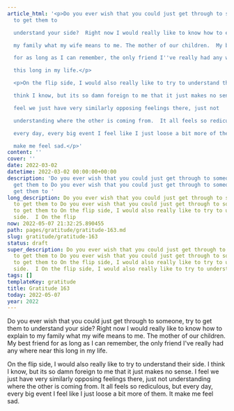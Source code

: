 ```yaml
---
article_html: '<p>Do you ever wish that you could just get through to someone, try
  to get them to

  understand your side?  Right now I would really like to know how to explain to

  my family what my wife means to me. The mother of our children.  My best friend

  for as long as I can remember, the only friend I''ve really had any where near

  this long in my life.</p>

  <p>On the flip side, I would also really like to try to understand their side.  I

  think I know, but its so damn foreign to me that it just makes no sense.  I

  feel we just have very similarly opposing feelings there, just not

  understanding where the other is coming from.  It all feels so rediculous, but

  every day, every big event I feel like I just loose a bit more of them.  It

  make me feel sad.</p>'
content: ''
cover: ''
date: 2022-03-02
datetime: 2022-03-02 00:00:00+00:00
description: 'Do you ever wish that you could just get through to someone, try to
  get them to Do you ever wish that you could just get through to someone, try to
  get them to '
long_description: Do you ever wish that you could just get through to someone, try
  to get them to Do you ever wish that you could just get through to someone, try
  to get them to On the flip side, I would also really like to try to understand their
  side.  I On the flip
now: 2022-05-07 21:32:25.890455
path: pages/gratitude/gratitude-163.md
slug: gratitude/gratitude-163
status: draft
super_description: Do you ever wish that you could just get through to someone, try
  to get them to Do you ever wish that you could just get through to someone, try
  to get them to On the flip side, I would also really like to try to understand their
  side.  I On the flip side, I would also really like to try to understand their side.  I
tags: []
templateKey: gratitude
title: Gratitude 163
today: 2022-05-07
year: 2022
---
```


Do you ever wish that you could just get through to someone, try to get them to
understand your side?  Right now I would really like to know how to explain to
my family what my wife means to me. The mother of our children.  My best friend
for as long as I can remember, the only friend I've really had any where near
this long in my life.

On the flip side, I would also really like to try to understand their side.  I
think I know, but its so damn foreign to me that it just makes no sense.  I
feel we just have very similarly opposing feelings there, just not
understanding where the other is coming from.  It all feels so rediculous, but
every day, every big event I feel like I just loose a bit more of them.  It
make me feel sad.